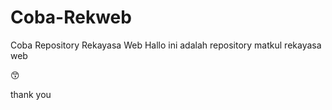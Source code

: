 # Coba-Rekweb
Coba Repository Rekayasa Web
Hallo ini adalah repository matkul rekayasa web

😙

thank you
